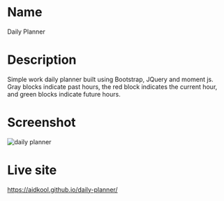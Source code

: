 # Name

Daily Planner

# Description

Simple work daily planner built using Bootstrap, JQuery and moment js. Gray blocks indicate past hours, the red block
indicates the current hour, and green blocks indicate future hours.

# Screenshot

![daily planner](https://user-images.githubusercontent.com/73796715/141769465-668792f8-26f0-45f2-848d-6193edc51b05.png)

# Live site

https://aidkool.github.io/daily-planner/
